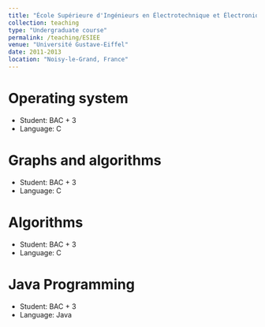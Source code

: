 ```yaml
---
title: "École Supérieure d'Ingénieurs en Électrotechnique et Électronique (ESIEE)"
collection: teaching
type: "Undergraduate course"
permalink: /teaching/ESIEE
venue: "Université Gustave-Eiffel"
date: 2011-2013
location: "Noisy-le-Grand, France"
---
```


Operating system
======

* Student: BAC + 3
* Language: C

Graphs and algorithms
======

* Student: BAC + 3
* Language: C

Algorithms
======

* Student: BAC + 3
* Language: C

Java Programming
======

* Student: BAC + 3
* Language: Java
